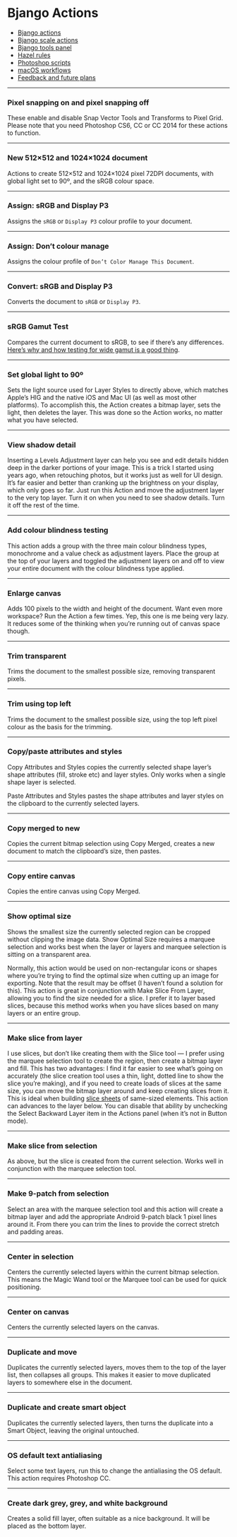 # Bjango Actions

- [Bjango actions](https://github.com/bjango/Bjango-Actions/blob/master/Help/Actions.md)
- [Bjango scale actions](https://github.com/bjango/Bjango-Actions/blob/master/Help/Help.md#bjango-scale-actions)
- [Bjango tools panel](https://github.com/bjango/Bjango-Actions/blob/master/Help/Help.md#bjango-tools-panel)
- [Hazel rules](https://github.com/bjango/Bjango-Actions/blob/master/Help/Help.md#hazel-rules)
- [Photoshop scripts](https://github.com/bjango/Bjango-Actions/blob/master/Help/Help.md#photoshop-scripts)
- [macOS workflows](https://github.com/bjango/Bjango-Actions/blob/master/Help/Help.md#macos-workflows)
- [Feedback and future plans](https://github.com/bjango/Bjango-Actions/blob/master/Help/Help.md#feedback-and-future-plans)

-----

### Pixel snapping on and pixel snapping off

These enable and disable Snap Vector Tools and Transforms to Pixel Grid. Please note that you need Photoshop CS6, CC or CC 2014 for these actions to function.

-----

### New 512×512 and 1024×1024 document

Actions to create 512×512 and 1024×1024 pixel 72DPI documents, with global light set to 90º, and the sRGB colour space.

-----

### Assign: sRGB and Display P3

Assigns the `sRGB` or `Display P3` colour profile to your document.

-----

### Assign: Don’t colour manage

Assigns the colour profile of `Don’t Color Manage This Document`.

-----

### Convert: sRGB and Display P3

Converts the document to `sRGB` or `Display P3`.

-----

### sRGB Gamut Test

Compares the current document to sRGB, to see if there’s any differences. [Here’s why and how testing for wide gamut is a good thing](https://bjango.com/articles/testingforwidegamut/).

-----

### Set global light to 90º

Sets the light source used for Layer Styles to directly above, which matches Apple’s HIG and the native iOS and Mac UI (as well as most other platforms). To accomplish this, the Action creates a bitmap layer, sets the light, then deletes the layer. This was done so the Action works, no matter what you have selected.

-----

### View shadow detail

Inserting a Levels Adjustment layer can help you see and edit details hidden deep in the darker portions of your image. This is a trick I started using years ago, when retouching photos, but it works just as well for UI design. It’s far easier and better than cranking up the brightness on your display, which only goes so far. Just run this Action and move the adjustment layer to the very top layer. Turn it on when you need to see shadow details. Turn it off the rest of the time.

-----

### Add colour blindness testing

This action adds a group with the three main colour blindness types, monochrome and a value check as adjustment layers. Place the group at the top of your layers and toggled the adjustment layers on and off to view your entire document with the colour blindness type applied.

-----

### Enlarge canvas

Adds 100 pixels to the width and height of the document. Want even more workspace? Run the Action a few times. Yep, this one is me being very lazy. It reduces some of the thinking when you’re running out of canvas space though.

-----

### Trim transparent

Trims the document to the smallest possible size, removing transparent pixels.

-----

### Trim using top left

Trims the document to the smallest possible size, using the top left pixel colour as the basis for the trimming.

-----

### Copy/paste attributes and styles

Copy Attributes and Styles copies the currently selected shape layer’s shape attributes (fill, stroke etc) and layer styles. Only works when a single shape layer is selected.

Paste Attributes and Styles pastes the shape attributes and layer styles on the clipboard to the currently selected layers.

-----

### Copy merged to new

Copies the current bitmap selection using Copy Merged, creates a new document to match the clipboard’s size, then pastes.

-----

### Copy entire canvas

Copies the entire canvas using Copy Merged.

-----

### Show optimal size

Shows the smallest size the currently selected region can be cropped without clipping the image data. Show Optimal Size requires a marquee selection and works best when the layer or layers and marquee selection is sitting on a transparent area.

Normally, this action would be used on non-rectangular icons or shapes where you’re trying to find the optimal size when cutting up an image for exporting. Note that the result may be offset (I haven’t found a solution for this). This action is great in conjunction with Make Slice From Layer, allowing you to find the size needed for a slice. I prefer it to layer based slices, because this method works when you have slices based on many layers or an entire group.

-----

### Make slice from layer

I use slices, but don’t like creating them with the Slice tool — I prefer using the marquee selection tool to create the region, then create a bitmap layer and fill. This has two advantages: I find it far easier to see what’s going on accurately (the slice creation tool uses a thin, light, dotted line to show the slice you’re making), and if you need to create loads of slices at the same size, you can move the bitmap layer around and keep creating slices from it. This is ideal when building <a href="/articles/exporting/">slice sheets</a> of same-sized elements. This action can advances to the layer below. You can disable that ability by unchecking the Select Backward Layer item in the Actions panel (when it’s not in Button mode).

-----

### Make slice from selection

As above, but the slice is created from the current selection. Works well in conjunction with the marquee selection tool.

-----

### Make 9-patch from selection

Select an area with the marquee selection tool and this action will create a bitmap layer and add the appropriate Android 9-patch black 1 pixel lines around it. From there you can trim the lines to provide the correct stretch and padding areas.

-----

### Center in selection

Centers the currently selected layers within the current bitmap selection. This means the Magic Wand tool or the Marquee tool can be used for quick positioning.

-----

### Center on canvas

Centers the currently selected layers on the canvas.

-----

### Duplicate and move

Duplicates the currently selected layers, moves them to the top of the layer list, then collapses all groups. This makes it easier to move duplicated layers to somewhere else in the document.

-----

### Duplicate and create smart object

Duplicates the currently selected layers, then turns the duplicate into a Smart Object, leaving the original untouched.

-----

### OS default text antialiasing

Select some text layers, run this to change the antialiasing the OS default. This action requires Photoshop CC.

-----

### Create dark grey, grey, and white background

Creates a solid fill layer, often suitable as a nice background. It will be placed as the bottom layer.

